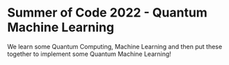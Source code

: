 # Summer of Code 2022 - Quantum Machine Learning
We learn some Quantum Computing, Machine Learning and then put these together to implement some Quantum Machine Learning!
